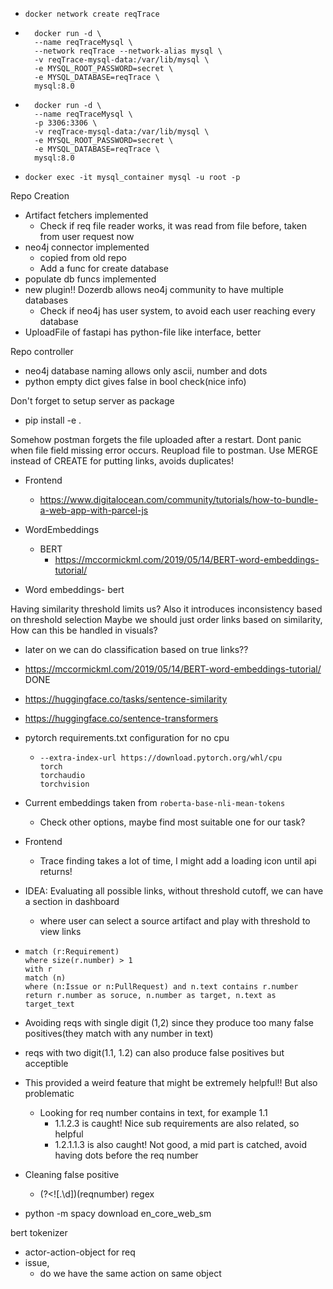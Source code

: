 - `docker network create reqTrace`
- ```       
    docker run -d \
    --name reqTraceMysql \
    --network reqTrace --network-alias mysql \
    -v reqTrace-mysql-data:/var/lib/mysql \
    -e MYSQL_ROOT_PASSWORD=secret \
    -e MYSQL_DATABASE=reqTrace \
    mysql:8.0
    ```
- ```       
    docker run -d \
    --name reqTraceMysql \
    -p 3306:3306 \
    -v reqTrace-mysql-data:/var/lib/mysql \
    -e MYSQL_ROOT_PASSWORD=secret \
    -e MYSQL_DATABASE=reqTrace \
    mysql:8.0
    ```
- `docker exec -it mysql_container mysql -u root -p`

Repo Creation
- Artifact fetchers implemented
  - Check if req file reader works, it was read from file before, taken from user request now
- neo4j connector implemented
  - copied from old repo
  - Add a func for create database
- populate db funcs implemented
- new plugin!! Dozerdb allows neo4j community to have multiple databases
  - Check if neo4j has user system, to avoid each user reaching every database
- UploadFile of fastapi has python-file like interface, better


Repo controller
- neo4j database naming allows only ascii, number and dots
- python empty dict gives false in bool check(nice info)

Don't forget to setup server as package
- pip install -e .

Somehow postman forgets the file uploaded after a restart. Dont panic when file field missing error occurs. Reupload file to postman.
Use MERGE instead of CREATE for putting links, avoids duplicates!

- Frontend
  - https://www.digitalocean.com/community/tutorials/how-to-bundle-a-web-app-with-parcel-js
- WordEmbeddings
  - BERT
    - https://mccormickml.com/2019/05/14/BERT-word-embeddings-tutorial/

- Word embeddings- bert

Having similarity threshold limits us? Also it introduces inconsistency based on threshold selection
Maybe we should just order links based on similarity, How can this be handled in visuals?
  - later on we can do classification based on true links??
- https://mccormickml.com/2019/05/14/BERT-word-embeddings-tutorial/ DONE
- https://huggingface.co/tasks/sentence-similarity
- https://huggingface.co/sentence-transformers

- pytorch requirements.txt configuration for no cpu
  - ```
    --extra-index-url https://download.pytorch.org/whl/cpu
    torch
    torchaudio
    torchvision
    ```

- Current embeddings taken from `roberta-base-nli-mean-tokens`
  - Check other options, maybe find most suitable one for our task?

- Frontend
  - Trace finding takes a lot of time, I might add a loading icon until api returns!

- IDEA: Evaluating all possible links, without threshold cutoff, we can have a section in dashboard 
  - where user can select a source artifact and play with threshold to view links

- ```
  match (r:Requirement)
  where size(r.number) > 1
  with r
  match (n)
  where (n:Issue or n:PullRequest) and n.text contains r.number
  return r.number as soruce, n.number as target, n.text as target_text
  ```
- Avoiding reqs with single digit (1,2) since they produce too many false positives(they match with any number in text)
- reqs with two digit(1.1, 1.2) can also produce false positives but acceptible
- This provided a weird feature that might be extremely helpful!! But also problematic
  - Looking for req number contains in text, for example 1.1
    - 1.1.2.3 is caught! Nice sub requirements are also related, so helpful
    - 1.2.1.1.3 is also caught! Not good, a mid part is catched, avoid having dots before the req number
- Cleaning false positive 
  - (?<![\.\d])(reqnumber) regex

- python -m spacy download en_core_web_sm

bert tokenizer

- actor-action-object for req
- issue,
  - do we have the same action on same object
